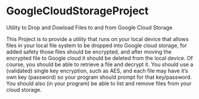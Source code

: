# GoogleCloudStorageProject
Utility to Drop and Dowload Files to and from Google Cloud Storage

This Project is to provide a utility that runs on your local device that allows
files in your local file system to be dropped into Google cloud storage, for added
safety those files should be encrypted, and after moving the encrypted file to Google
cloud it should be deleted from the local device. Of course, you should be able to
retrieve a file and decrypt it.
You should use a (validated) single key encryption, such as AES, and each file may
have it’s own key (password) so your program should prompt for that key/password.
You should also (in your program) be able to list and remove files from your
cloud storage.
